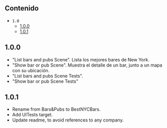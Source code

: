 ## Contenido

* `1.0`
	* [1.0.0](#1.0.0)
	* [1.0.1](#1.0.1)

## <a name="1.0.0"></a> 1.0.0

* "List bars and pubs Scene". Lista los mejores bares de New York.
* "Show bar or pub Scene". Muestra el detalle de un bar, junto a un mapa con su ubicación.
* "List bars and pubs Scene Tests".
* "Show bar or pub Scene Tests"


## <a name="1.0.1"></a> 1.0.1

* Rename from Bars&Pubs to BestNYCBars.
* Add UITests target.
* Update readme, to avoid references to any company.

